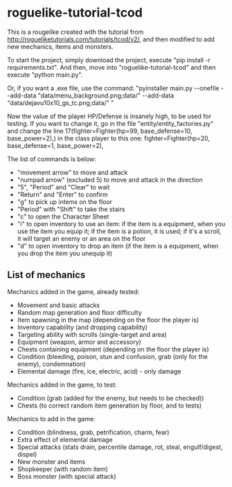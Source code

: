 # roguelike-tutorial-tcod

This is a rougelike created with the tutorial from http://rogueliketutorials.com/tutorials/tcod/v2/, and then modified to add new mechanics, items and monsters.

To start the project, simply download the project, execute "pip install -r requirements.txt".
And then, move into "roguelike-tutorial-tcod" and then execute "python main.py".

Or, if you want a .exe file, use the command: "pyinstaller main.py --onefile --add-data "data/menu_background.png;data/" --add-data "data/dejavu10x10_gs_tc.png;data/" "

Now the value of the player HP/Defense is insanely high, to be used for testing.
If you want to change it, go in the file "entity/entity_factories.py" and change the line 17(fighter=Fighter(hp=99, base_defense=10, base_power=2),) in the class player to this one:
fighter=Fighter(hp=20, base_defense=1, base_power=2),

The list of commands is below:
- "movement arrow" to move and attack
- "numpad arrow" (excluded 5) to move and attack in the direction
- "5", "Period" and "Clear" to wait
- "Return" and "Enter" to confirm
- "g" to pick up intems on the floor
- "Period" with "Shift" to take the stairs
- "c" to open the Character Sheet
- "i" to open inventory to use an item: if the item is a equipment, when you use the item you equip it; if the item is a potion, it is used; if it's a scroll, it will target an enemy or an area on the floor
- "d" to open inventory to drop an item (if the item is a equipment, when you drop the item you unequip it)


## List of mechanics

Mechanics added in the game, already tested:
- Movement and basic attacks
- Random map generation and floor difficulty
- Item spawning in the map (depending on the floor the player is)
- Inventory capability (and dropping capability)
- Targeting ability with scrolls (single-target and area)
- Equipment (weapon, armor and accessory)
- Chests containing equipment (depending on the floor the player is)
- Condition (bleeding, poison, stun and confusion, grab (only for the enemy), condemnation)
- Elemental damage (fire, ice, electric, acid) - only damage

Mechanics added in the game, to test:
- Condition (grab (added for the enemy, but needs to be checked))
- Chests (to correct random item generation by floor, and to tests)

Mechanics to add in the game:
- Condition (blindness, grab, petrification, charm, fear)
- Extra effect of elemental damage
- Special attacks (stats drain, percentile damage, rot, steal, engulf/digest, dispel)
- New monster and items
- Shopkeeper (with random item)
- Boss monster (with special attack)
